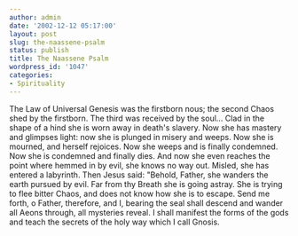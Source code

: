 ```yaml
---
author: admin
date: '2002-12-12 05:17:00'
layout: post
slug: the-naassene-psalm
status: publish
title: The Naassene Psalm
wordpress_id: '1047'
categories:
- Spirituality
---
```

The Law of Universal Genesis
was the firstborn nous; the second Chaos
shed by the firstborn. The third was received
by the soul... Clad in the shape of a hind
she is worn away in death's slavery.
Now she has mastery and glimpses light:
now she is plunged in misery and weeps.
Now she is mourned, and herself rejoices.
Now she weeps and is finally condemned.
Now she is condemned and finally dies.
And now she even reaches the point where
hemmed in by evil, she knows no way out.
Misled, she has entered a labyrinth.
Then Jesus said: "Behold, Father,
she wanders the earth pursued by evil.
Far from thy Breath she is going astray.
She is trying to flee bitter Chaos,
and does not know how she is to escape.
Send me forth, o Father, therefore, and I,
bearing the seal shall descend and wander
all Aeons through, all mysteries reveal.
I shall manifest the forms of the gods
and teach the secrets of the holy way
which I call Gnosis.
